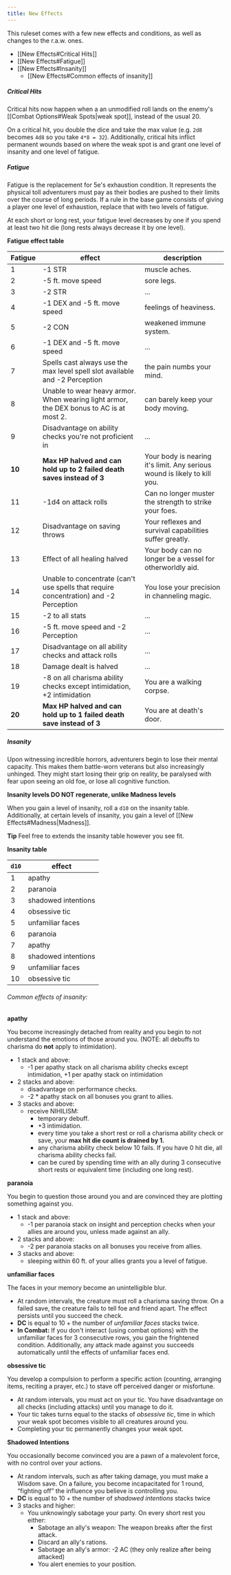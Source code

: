 ```yaml
---
title: New Effects
---
```


This ruleset comes with a few new effects and conditions, as well as changes to
the r.a.w. ones.

- [[New Effects#Critical Hits]]
- [[New Effects#Fatigue]]
- [[New Effects#Insanity]]
	- [[New Effects#Common effects of insanity]]

##### Critical Hits

Critical hits now happen when a an unmodified roll lands on the enemy's [[Combat Options#Weak Spots|weak spot]], instead of the usual 20. 

On a critical hit, you double the dice and take the max value (e.g. `2d8`
becomes `4d8` so you take `4*8 = 32`). Additionally, critical hits inflict
permanent wounds based on where the weak spot is and grant one level of
insanity and one level of fatigue.

##### Fatigue 

Fatigue is the replacement for 5e's exhaustion condition. It represents the
physical toll adventurers must pay as their bodies are pushed to their limits
over the course of long periods. If a rule in the base game consists of giving a
player one level of exhaustion, replace that with two levels of fatigue.

At each short or long rest, your fatigue level decreases by one if you spend at
least two hit die (long rests always decrease it by one level).

**Fatigue effect table**

| Fatigue | effect                                                                                  | description                                                               |
| ------- | --------------------------------------------------------------------------------------- | ------------------------------------------------------------------------- |
| 1       | -1 STR                                                                                  | muscle aches.                                                             |
| 2       | -5 ft. move speed                                                                       | sore legs.                                                                |
| 3       | -2 STR                                                                                  | ...                                                                       |
| 4       | -1 DEX and -5 ft. move speed                                                            | feelings of heaviness.                                                    |
| 5       | -2 CON                                                                                  | weakened immune system.                                                   |
| 6       | -1 DEX and -5 ft. move speed                                                            | ...                                                                       |
| 7       | Spells cast always use the max level spell slot available and -2 Perception             | the pain numbs your mind.                                                 |
| 8       | Unable to wear heavy armor. When wearing light armor, the DEX bonus to AC is at most 2. | can barely keep your body moving.                                         |
| 9       | Disadvantage on ability checks you're not proficient in                                 | ...                                                                       |
| **10**  | **Max HP halved and can hold up to 2 failed death saves instead of 3**                  | Your body is nearing it's limit. Any serious wound is likely to kill you. |
| 11      | -1d4 on attack rolls                                                                    | Can no longer muster the strength to strike your foes.                    |
| 12      | Disadvantage on saving throws                                                           | Your reflexes and survival capabilities suffer greatly.                   |
| 13      | Effect of all healing halved                                                            | Your body can no longer be a vessel for otherworldly aid.                 |
| 14      | Unable to concentrate (can't use spells that require concentration) and -2 Perception   | You lose your precision in channeling magic.                              |
| 15      | -2 to all stats                                                                         | ...                                                                       |
| 16      | -5 ft. move speed and -2 Perception                                                     | ...                                                                       |
| 17      | Disadvantage on all ability checks and attack rolls                                     | ...                                                                       |
| 18      | Damage dealt is halved                                                                  | ...                                                                       |
| 19      | -8 on all charisma ability checks except intimidation, +2 intimidation                  | You are a walking corpse.                                                 |
| **20**  | **Max HP halved and can hold up to 1 failed death save instead of 3**                   | You are at death's door.                                                  |

##### Insanity
Upon witnessing incredible horrors, adventurers begin to lose their
mental capacity. This makes them battle-worn veterans but also increasingly
unhinged. They might start losing their grip on reality, be paralysed with fear
upon seeing an old foe, or lose all cognitive function.

**Insanity levels DO NOT regenerate, unlike Madness levels**

When you gain a level of insanity, roll a `d10` on the insanity table. Additionally, at certain levels of insanity, you gain a level of [[New Effects#Madness|Madness]].

**Tip** Feel free to extends the insanity table however you see fit.

**Insanity table**

| `d10`  | effect              |
| ------ | ------------------- |
| 1      | apathy              |
| 2      | paranoia            |
| 3      | shadowed intentions |
| 4      | obsessive tic       |
| 5      | unfamiliar faces    |
| 6      | paranoia            |
| 7      | apathy              |
| 8      | shadowed intentions |
| 9      | unfamiliar faces    |
| 10<br> | obsessive tic       |

###### Common effects of insanity:

**apathy** 

You become increasingly detached from reality and you begin to not understand
the emotions of those around you. (NOTE: all debuffs to charisma do **not**
apply to intimidation).

- 1 stack and above:
	- -1 per apathy stack on all charisma ability checks except intimidation, +1
	per apathy stack on intimidation
- 2 stacks and above:
	- disadvantage on performance checks.
	- -2 * apathy stack on all bonuses you grant to allies.
- 3 stacks and above:
	- receive NIHILISM:
		- temporary debuff.
		- +3 intimidation.
		- every time you take a short rest or roll a charisma ability check or save,
		your **max hit die count is drained by 1.** 
		- any charisma ability check below 10 fails. If you have 0 hit die, all
		charisma ability checks fail.
		- can be cured by spending time with an ally during 3 consecutive short rests or equivalent time (including one long rest).

**paranoia** 

You begin to question those around you and are convinced they are plotting
something against you.

- 1 stack and above:
	- -1 per paranoia stack on insight and perception checks when your allies are
	around you, unless made against an ally.
- 2 stacks and above:
	- -2 per paranoia stacks on all bonuses you receive from allies.
- 3 stacks and above: 
	- sleeping within 60 ft. of your allies grants you a level of fatigue.

**unfamiliar faces**

The faces in your memory become an unintelligible blur. 

- At random intervals, the creature must roll a charisma saving throw. On a
	failed save, the creature fails to tell foe and friend apart. The effect
	persists until you succeed the check. 
- **DC** is equal to 10 + the number of *unfamiliar faces* stacks twice.
- **In Combat:** If you don't interact (using combat options) with the unfamiliar
faces for 3 consecutive rows, you gain the frightened condition. Additionally,
any attack made against you succeeds automatically until the effects of
unfamiliar faces end. 

**obsessive tic**

You develop a compulsion to perform a specific action (counting, arranging
items, reciting a prayer, etc.) to stave off perceived danger or misfortune.

- At random intervals, you must act on your tic. You have disadvantage on all
checks (including attacks) until you manage to do it.
- Your tic takes turns equal to the stacks of *obsessive tic*, time in which your
weak spot becomes visible to all creatures around you.
- Completing your tic permanently changes your weak spot.

 **Shadowed Intentions**
 
You occasionally become convinced you are a pawn of a malevolent force, with no control over your actions.

- At random intervals, such as after taking damage, you must make a Wisdom save.
On a failure, you become incapacitated for 1 round, “fighting off” the influence
you believe is controlling you.
- **DC** is equal to 10 + the number of *shadowed intentions* stacks twice
- 3 stacks and higher:
	- You unknowingly sabotage your party. On every short rest you either:
		- Sabotage an ally's weapon: The weapon breaks after the first attack.
		- Discard an ally's rations. 
		- Sabotage an ally's armor: -2 AC (they only realize after being attacked)
		- You alert enemies to your position. 
